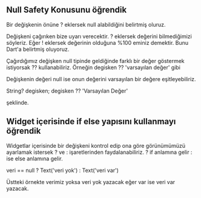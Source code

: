 ## Null Safety Konusunu öğrendik

Bir değişkenin önüne ? eklersek null alabildiğini belirtmiş oluruz.

Değişkeni çağırıken bize uyarı verecektir. ? eklersek değerini bilmediğimizi söyleriz.
Eğer ! eklersek değerinin olduğuna %100 eminiz demektir. Bunu Dart'a belirtmiş oluyoruz.

Çağırdığımız değişken null tipinde geldiğinde farklı bir değer göstermek istiyorsak
?? kullanabiliriz. Örneğin degisken ?? 'varsayılan değer' gibi

Değişkenin değeri null ise onun değerini varsayılan bir değere eşitleyebiliriz.

String? degisken;
degisken ?? 'Varsayılan Değer'

şeklinde.


## Widget içerisinde if else yapısını kullanmayı öğrendik

Widgetlar içerisinde bir değişkeni kontrol edip ona göre görünümümüzü ayarlamak istersek
? ve : işaretlerinden faydalanabiliriz.
? if anlamına gelir : ise else anlamına gelir.

veri == null ? Text('veri yok') : Text('veri var')

Üstteki örnekte verimiz yoksa veri yok yazacak eğer var ise veri var yazacak.